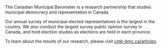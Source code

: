 The Canadian Municipal Barometer is a research partnership that studies municipal democracy and representation in Canada.

Our annual survey of municipal elected representatives is the largest in the country. We also conduct the largest survey public opinion survey in Canada, and hold election studies as elections are held in each province.

To learn about the results of our research, please visit [cmb-bmc.ca/articles](https://www.cmb-bmc.ca/articles/).
